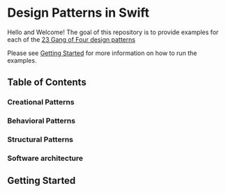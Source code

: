 # Design Patterns in Swift

Hello and Welcome! The goal of this repository is to provide examples for each of the [23 Gang of Four design patterns](https://en.wikipedia.org/wiki/Design_Patterns)

Please see [Getting Started](#getting-started) for more information on how to run the examples.

## Table of Contents

### Creational Patterns
### Behavioral Patterns
### Structural Patterns
### Software architecture

## Getting Started

